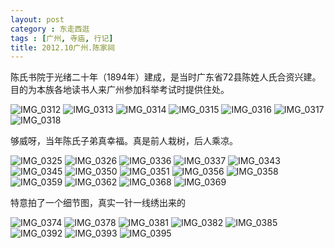 ```yaml
---
layout: post
category : 东走西逛
tags : [广州, 寺庙, 行记]
title: 2012.10广州.陈家祠
---
```


陈氏书院于光绪二十年（1894年）建成，是当时广东省72县陈姓人氏合资兴建。目的为本族各地读书人来广州参加科举考试时提供住处。

<img src="http://pic.yupoo.com/myhut_v/Cjx9Crdx/ZLWDJ.jpg" alt="IMG_0312"/> 

<img src="http://pic.yupoo.com/myhut_v/Cjx9CVZ4/WEv9i.jpg" alt="IMG_0313"/> 

<img src="http://pic.yupoo.com/myhut_v/Cjx9DySt/caix8.jpg" alt="IMG_0314"/> 

<img src="http://pic.yupoo.com/myhut_v/Cjx9Ed3o/8E1Lw.jpg" alt="IMG_0315"/> 

<img src="http://pic.yupoo.com/myhut_v/Cjx9EzfW/10ZbqZ.jpg" alt="IMG_0316"/> 

<img src="http://pic.yupoo.com/myhut_v/Cjx9F0f9/105s2N.jpg" alt="IMG_0317"/> 

<img src="http://pic.yupoo.com/myhut_v/Cjx9Fsx3/Z0PqI.jpg" alt="IMG_0318"/> 

够威呀，当年陈氏子弟真幸福。真是前人栽树，后人乘凉。

<img src="http://pic.yupoo.com/myhut_v/Cjx9Gsw6/tvb7R.jpg" alt="IMG_0325"/> 

<img src="http://pic.yupoo.com/myhut_v/Cjx9GUB2/6s0u3.jpg" alt="IMG_0326"/> 

<img src="http://pic.yupoo.com/myhut_v/Cjx9HAQ4/10x8WL.jpg" alt="IMG_0336"/> 

<img src="http://pic.yupoo.com/myhut_v/Cjx9I4I1/M9x0X.jpg" alt="IMG_0337"/> 

<img src="http://pic.yupoo.com/myhut_v/Cjx9IClM/yqLHG.jpg" alt="IMG_0343"/> 

<img src="http://pic.yupoo.com/myhut_v/Cjx9J7EW/ipPtF.jpg" alt="IMG_0345"/> 

<img src="http://pic.yupoo.com/myhut_v/Cjx9Jw9Y/L4KH9.jpg" alt="IMG_0350"/> 

<img src="http://pic.yupoo.com/myhut_v/Cjx9K14u/lFAI0.jpg" alt="IMG_0351"/> 

<img src="http://pic.yupoo.com/myhut_v/Cjx9KDqg/JDhLH.jpg" alt="IMG_0356"/> 

<img src="http://pic.yupoo.com/myhut_v/Cjx9L9qd/14SiUF.jpg" alt="IMG_0358"/> 

<img src="http://pic.yupoo.com/myhut_v/Cjx9LxCQ/1Ej3A.jpg" alt="IMG_0359"/> 

<img src="http://pic.yupoo.com/myhut_v/Cjx9M5sJ/JyvXL.jpg" alt="IMG_0362"/> 

<img src="http://pic.yupoo.com/myhut_v/Cjx9MtVY/P5MPC.jpg" alt="IMG_0368"/> 

<img src="http://pic.yupoo.com/myhut_v/Cjx9N9bx/6fnd0.jpg" alt="IMG_0369"/> 

特意拍了一个细节图，真实一针一线绣出来的

<img src="http://pic.yupoo.com/myhut_v/Cjx9NCBc/B6JE1.jpg" alt="IMG_0374"/> 

<img src="http://pic.yupoo.com/myhut_v/Cjx9O3fe/3QRc2.jpg" alt="IMG_0378"/> 

<img src="http://pic.yupoo.com/myhut_v/Cjx9ODAW/E1Paq.jpg" alt="IMG_0381"/> 

<img src="http://pic.yupoo.com/myhut_v/Cjx9P04A/daE0N.jpg" alt="IMG_0382"/> 

<img src="http://pic.yupoo.com/myhut_v/Cjx9Po8g/H2Rql.jpg" alt="IMG_0385"/> 

<img src="http://pic.yupoo.com/myhut_v/Cjx9Q2Td/F9acz.jpg" alt="IMG_0392"/> 

<img src="http://pic.yupoo.com/myhut_v/Cjx9Qzyj/m3VrG.jpg" alt="IMG_0393"/> 

<img src="http://pic.yupoo.com/myhut_v/Cjx9QQBZ/kuBly.jpg" alt="IMG_0395"/> 

        
	
        